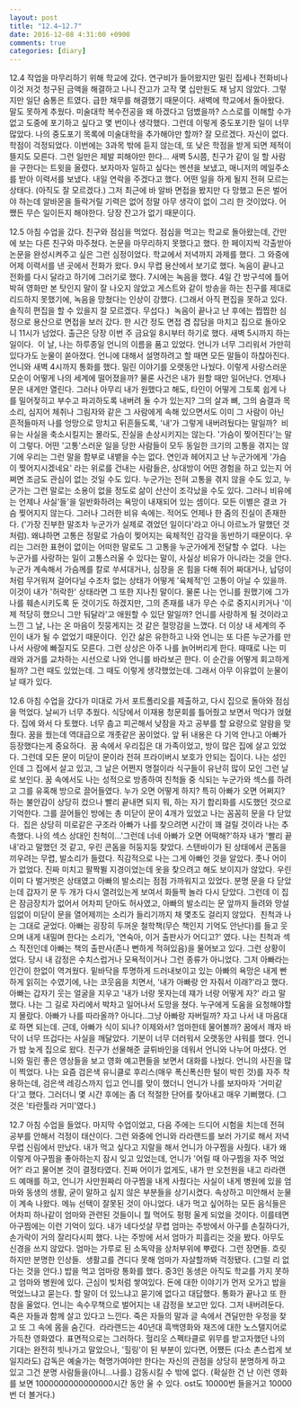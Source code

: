 ```yaml
---
layout: post
title: "12.4~12.7"
date: 2016-12-08 4:31:00 +0900
comments: true 
categories: [diary] 
---
```

12.4
작업을 마무리하기 위해 학교에 갔다. 연구비가 들어왔지만 밀린 집세나 전화비나 이것 저것 청구된 금액을 해결하고 나니 잔고가 고작 몇 십만원도 채 남지 않았다. 그렇지만 일단 숨통은 트였다. 급한 채무를 해결했기 때문이다. 새벽에 학교에서 돌아왔다. 말도 못하게 추웠다. 미술대학 복수전공을 왜 하겠다고 덤볐을까? 스스로를 이해할 수가 없고 도중에 포기하고 싶다고 몇 번이나 생각했다. 그런데 이렇게 중도포기한 일이 너무 많았다. 나의 중도포기 목록에 미술대학을 추가해야만 할까? 잘 모르겠다. 자신이 없다. 학점이 걱정되었다. 이번에는 3과목 밖에 듣지 않는데, 또 낮은 학점을 받게 되면 제적이 뜰지도 모른다. 그런 일만은 제발 피해야만 한다...
새벽 5시쯤, 친구가 같이 일 할 사람을 구한다는 트윗을 올렸다. 보자마자 일하고 싶다는 멘션을 보냈고, 매니저의 메일주소를 받아 이력서를 보냈다. 내일 연락을 주겠다고 했다. 어떤 일을 하게 될지 전혀 모르는 상태다. (아직도 잘 모르겠다.) 그저 최근에 바 알바 면접을 봤지만 다 망했고 돈은 벌어야 하는데 알바몬을 들락거릴 기력은 없어 정말 아무 생각이 없이 그리 한 것이었다. 어쨌든 무슨 일이든지 해야한다. 당장 잔고가 없기 때문이다.



12.5
아침 수업을 갔다. 친구와 점심을 먹었다. 점심을 먹고는 학교로 돌아왔는데, 간만에 보는 다른 친구와 마주쳤다. 논문을 마무리하지 못했다고 했다. 한 페이지씩 각출받아 논문을 완성시켜주고 싶은 그런 심정이었다. 학교에서 저녁까지 과제를 했다. 그 와중에 어제 이력서를 낸 곳에서 전화가 왔다. 9시 무렵 용산에서 보기로 했다. 녹음이 끝나고 전화를 다시 달라고 하기에 그러기로 했다. 7시에는 녹음을 했다. 4일 간 방구석에 틀어박혀 영화만 본 탓인지 말이 잘 나오지 않았고 게스트와 같이 방송을 하는 친구를 제대로 리드하지 못했기에, 녹음을 망쳤다는 인상이 강했다. (그래서 아직 편집을 못하고 있다. 솔직히 편집을 할 수 있을지 잘 모르겠다. 무섭다.) 
녹음이 끝나고 난 후에는 찝찝한 심정으로 용산으로 면접을 보러 갔다. 한 시간 정도 면접 겸 잡담을 마치고 집으로 돌아오니 11시가 넘었다. 출근은 당장 이번 주 금요일 8시부터 하기로 했다. 새벽 5시까지 하는 일이다. 
이 날, 나는 하루종일 언니의 이름을 품고 있었다. 언니가 너무 그리워서 가만히 있다가도 눈물이 쏟아졌다. 언니에 대해서 설명하려고 할 때면 모든 말들이 하찮아진다. 언니와 새벽 4시까지 통화를 했다. 밀린 이야기를 오랫동안 나눴다. 이렇게 사랑스러운 모순이 어떻게 나의 세계에 떨어졌을까? 물론 사건은 내가 원할 때만 일어난다. 언제나 문은 내게만 열린다. 그러나 아무리 내가 원했다고 해도, 타인이 어떻게 그토록 쉽게 나를 밀어젖히고 부수고 파괴하도록 내버려 둘 수가 있는지? 그의 살과 뼈, 그의 숨결과 목소리, 심지어 체취나 그림자와 같은 그 사람에게 속해 있으면서도 이미 그 사람이 아닌 흔적들마저 나를 엉망으로 망치고 뒤흔들도록, '내'가 그렇게 내버려뒀다는 말일까? 
비유는 사실을 축소시킬지는 몰라도, 진실을 손상시키지는 않는다. '가슴이 찢어진다'는 말이 그렇다. 어떤 '고통'스러운 일을 당한 사람들이 모두 동일한 크기의 고통을 겪지는 않기에 우리는 그런 말을 함부로 내뱉을 수는 없다. 연인과 헤어지고 난 누군가에게 '가슴이 찢어지시겠네요' 라는 위로를 건내는 사람들은, 상대방이 어떤 경험을 하고 있는지 어쩌면 조금도 관심이 없는 것일 수도 있다. 누군가는 전혀 고통을 겪지 않을 수도 있고, 누군가는 그런 말로는 소용이 없을 정도로 삶이 산산이 조각났을 수도 있다. 그러니 비유에는 언제나 사실'들'을 일반화하려는 욕망이 내재되어 있는 셈이다. 모든 이별은 결코 가슴 찢어지지 않는다. 그러나 그러한 비유 속에는. 적어도 언제나 한 줌의 진실이 존재한다. ('가장 진부한 말조차 누군가가 실제로 겪었던 일이다'라고 아니 아르노가 말했던 것처럼). 왜냐하면 고통은 정말로 가슴이 찢어지는 육체적인 감각을 동반하기 때문이다. 우리는 그러한 표현이 없이는 어떠한 말로도 그 고통을 누군가에게 전달할 수 없다. 
나는 누군가를 사랑하는 일이 고통스러울 수 있다는 말이, 사실상 비유가 아니라는 것을 안다. 누군가 계속해서 가슴께를 칼로 쑤셔대거나, 심장을 온 힘을 다해 쥐어 짜대거나, 납덩이처럼 무거워져 걸어다닐 수조차 없는 상태가 어떻게 '육체적'인 고통이 아닐 수 있을까. 이것이 내가 '허락한' 상태라면 그 또한 지나친 말이다. 물론 나는 언니를 원했기에 그가 나를 훼손시키도록 둔 것이기도 하겠지만, 그의 존재를 내가 무슨 수로 중지시키거나 '이제 적당히 했으니 그만 둬달라'고 애원할 수 있단 말일까? 언니를 사랑하게 될 것이라고 느낀 그 날, 나는 온 마음이 짓뭉게지는 것 같은 절망감을 느꼈다. 더 이상 내 세계의 주인이 내가 될 수 없었기 때문이다. 
인간 삶은 유한하고 나와 언니는 또 다른 누군가를 만나서 사랑에 빠질지도 모른다. 그런 상상은 아주 나를 늙어버리게 한다. 때때로 나는 미래와 과거를 교차하는 시선으로 나와 언니를 바라보곤 한다. 이 순간을 어떻게 회고하게 될까? 그런 때도 있었는데. 그 때도 이렇게 생각했었는데. 그래서 아무 이유없이 눈물이 날 때가 있다. 



12.6
아침 수업을 갔다가 미대로 가서 포트폴리오를 제출하고, 다시 집으로 돌아와 점심을 먹었다. 날씨가 너무 추웠다. 식당에서 이재용 청문회를 틀어줬고 보면서 먹다가 얹혔다. 집에 와서 다 토했다. 너무 춥고 피곤해서 낮잠을 자고 공부를 할 요량으로 알람을 맞췄다. 꿈을 꿨는데 역대급으로 개좃같은 꿈이었다. 앞 뒤 내용은 다 기억 안나고 아빠가 등장했다는게 중요하다. 
꿈 속에서 우리집은 대 가족이었고, 방이 많은 집에 살고 있었다. 그런데 모든 문이 미닫이 문이라 전혀 프라이버시 보호가 안되는 집이다. 나는 성인인데 그 집에서 살고 있고, 그 날은 어쩐지 명절이라 식구들이 유난히 많이 모인 그런 날로 보인다. 꿈 속에서도 나는 성적으로 방종하여 친척들 중 식되는 누군가와 섹스를 하려고 그를 유혹해 방으로 끌어들였다. 누가 오면 어떻게 하지? 특히 아빠가 오면 어쩌지? 하는 불안감이 상당히 컸으나 빨리 끝내면 되지 뭐, 하는 자기 합리화를 시도했던 것으로 기억한다. 그를 끌어들인 방에는 총 미닫이 문이 4개가 있었고 나는 꼼꼼히 문을 다 닫았다. 
집은 상당히 미로같은 구조라 아빠가 나를 찾으려면 시간이 꽤 걸릴 것이라 나는 추측했다. 나의 섹스 상대인 친척이...'그런데 너네 아빠가 오면 어떡해?'하자 내가 '빨리 끝내'라고 말했던 것 같고, 우린 콘돔을 허둥지둥 찾았다. 스탠바이가 된 상태에서 콘돔을 끼우려는 무렵, 발소리가 들렸다. 직감적으로 나는 그게 아빠인 것을 알았다. 좃나 어이가 없었다. 진짜 미치고 팔짝뛸 지경이었는데 옷을 찾으려고 해도 보이지가 않았다. 우린 이미 다 벌거벗은 상태였고 아빠의 발소리는 점점 가까워지고 있었다. 분명 문을 다 닫았는데 갑자기 문 두 개가 다시 열려있는게 보여서 화들짝 놀라 다시 닫았다. 그런데 이 집은 잠금장치가 없어서 어차피 닫아도 허사였고, 아빠의 발소리는 문 앞까지 들려와 망설임없이 미닫이 문을 열어제끼는 소리가 들리기까지 채 몇초도 걸리지 않았다. 
친척과 나는 그대로 굳었다. 아빠는 굉장히 두꺼운 철학책(무슨 책인지 기억도 안난다)를 들고 웃으며 내게 내밀며 한다는 소리가, '연숙아, 이거 출판사가 어디고?' 였다. 나는 친척과 섹스 직전인데 아빠는 책의 출판사(존나 뻔하게 적혀있음)을 물어보고 있다. 그런 상황이었다. 당시 내 감정은 수치스럽거나 모욕적이거나 그런 종류가 아니었다. 그저 아빠라는 인간이 한없이 역겨웠다. 밑바닥을 투명하게 드러내보이고 있는 아빠의 욕망은 내게 빤하게 읽히는 수였기에, 나는 코웃음을 치면서, '내가 아빠랑 안 자줘서 이래?'라고 했다. 아빠는 갑자기 웃는 얼굴을 지우고 '내가 너랑 못자는데 쟤가 너랑 어떻게 자?' 라고 말했다. 나는 그 길로 자리에서 박차고 일어나서 도망을 쳤다. 누구에게 도움을 요청해야할지 몰랐다. 아빠가 나를 따라올까? 아니다..그냥 아빠랑 자버릴까? 자고 나서 내 마음대로 하면 되는데. 근데, 아빠가 식이 되나? 이제와서? 엄마한테 물어볼까?
꿈에서 깨자 바닥이 너무 뜨겁다는 사실을 깨달았다. 기분이 너무 더러워서 오랫동안 샤워를 했다. 언니가 밤 늦게 집으로 왔다. 친구가 선물해준 글뤼바인을 데워서 언니와 나누어 마셨다. 언니와 밀린 좋은 영상들을 보고 영화 예고편들을 보면서 대화를 나눴다. 언니의 사진을 많이 찍었다. 나는 요즘 검은색 유니클로 후리스(매우 폭신폭신한 털이 박힌 것)를 자주 착용하는데, 검은색 레깅스까지 입고 언니를 맞이 했더니 언니가 나를 보자마자 '거미같다'고 했다. 그러더니 몇 시간 후에는 좀 더 적절한 단어를 찾아내고 매우 기뻐했다. (그것은 '타란툴라 거미'였다.)
 


12.7
아침 수업을 들었다. 마지막 수업이었고, 다음 주에는 드디어 시험을 치는데 전혀 공부를 안해서 걱정이 태산이다. 그런 와중에 언니와 라라랜드를 보러 가기로 해서 저녁 무렵 신림에서 만났다. 내가 먹고 싶다고 지랄을 해서 언니가 아구찜을 사줬다. 내가 왜 이렇게 아구찜을 좋아하는지 잠시 잊고 있었는데, 언니가 '어릴 때 아구찜을 자주 먹었어?' 라고 물어본 것이 결정타였다. 진짜 어이가 없게도, 내가 만 오천원을 내고 라라랜드 예매를 하고, 언니가 사만원짜리 아구찜을 내게 사줬다는 사실이 내게 병원에 있을 엄마와 동생의 생활, 굳이 말하고 싶지 않은 부분들을 상기시켰다. 속상하고 미안해서 눈물이 계속 나왔다. 메뉴 선택이 잘못된 것이 아니었다. 내가 먹고 싶어하는 모든 음식들은 어차피 하나같이 엄마와 관련된 것들이니 뭘 먹어도 펑펑 울게 되었을 것이다. 이를테면 아구찜에는 이런 기억이 있다. 내가 네다섯살 무렵 엄마는 주방에서 아구를 손질하다가, 손가락이 거의 잘리다시피 했다. 나는 주방에 서서 엄마가 피흘리는 것을 봤다. 아무도 신경을 쓰지 않았다. 엄마는 가루로 된 소독약을 상처부위에 뿌렸다. 그런 장면들. 흐릿하지만 분명한 인상들. 
생활고를 견디다 못해 엄마가 자살할까봐 걱정됐다. (그럴 리 없다는 것을 안다.) 밥을 먹고 엄마랑 통화를 했다. 중3인 동생은 아직도 학교를 가지 못하고 엄마와 병원에 있다. 근심이 빚처럼 쌓여있다. 돈에 대한 이야기가 먼저 오가고 밥을 먹었느냐고 묻는다. 할 말이 더 있느냐고 묻기에 없다고 대답했다. 통화가 끝나고 또 한참을 울었다. 언니는 속수무책으로 벌어지는 내 감정을 보고만 있다. 그저 내버려둔다. 
죽은 자들과 함께 살고 있다고 느낀다. 죽은 자들의 말과 글 속에서 견딜만한 우정을 찾고 또 그 속에 몸을 숨긴다. 
라라랜드는 40년대 흑백영화와 재즈에 대한 노스탤지어로 가득찬 영화였다. 표면적으로는 그러하다. 헐리웃 스펙타클로 위무를 받고자했던 나의 기대는 완전히 빗나가고 말았으나, '힐링'이 된 부분이 있다면, 어쨌든 (다소 촌스럽게 보일지라도) 감독은 예술가는 혁명가여야만 한다는 자신의 관점을 상당히 분명하게 하고 있고 그건 분명 사람들을(아니...나를.) 감동시킬 수 밖에 없다. (확실한 건 난 이런 영화를 보면 1000000000000000시간 동안 울 수 있다. ost도 10000번 들을거고 10000번 더 볼거다.)


